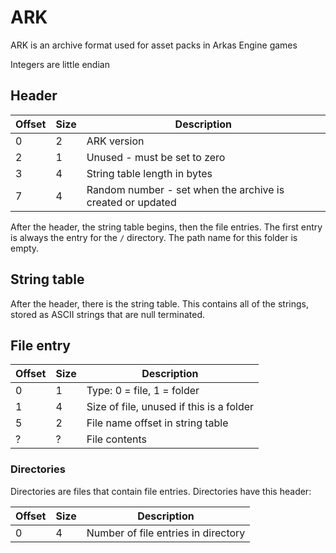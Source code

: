 # ARK
ARK is an archive format used for asset packs in Arkas Engine games

Integers are little endian

## Header
| Offset | Size | Description                                                       |
| ------ | ---- | ----------------------------------------------------------------- |
| 0      | 2    | ARK version                                                       |
| 2      | 1    | Unused - must be set to zero                                      |
| 3      | 4    | String table length in bytes                                      |
| 7      | 4    | Random number - set when the archive is created or updated        |

After the header, the string table begins, then the file entries. The first entry is
always the entry for the `/` directory. The path name for this folder is empty.

## String table
After the header, there is the string table. This contains all of the strings,
stored as ASCII strings that are null terminated.

## File entry
| Offset | Size | Description                                                       |
| ------ | ---- | ----------------------------------------------------------------- |
| 0      | 1    | Type: 0 = file, 1 = folder                                        |
| 1      | 4    | Size of file, unused if this is a folder                          |
| 5      | 2    | File name offset in string table                                  |
| ?      | ?    | File contents                                                     |

### Directories
Directories are files that contain file entries. Directories have this header:

| Offset | Size | Description                                                       |
| ------ | ---- | ----------------------------------------------------------------- |
| 0      | 4    | Number of file entries in directory                               |
